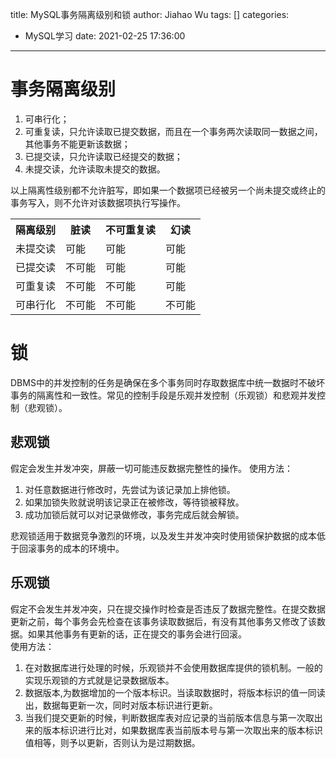 title: MySQL事务隔离级别和锁
author: Jiahao Wu
tags: []
categories:
  - MySQL学习
date: 2021-02-25 17:36:00
---
# 事务隔离级别

1. 可串行化；  
2. 可重复读，只允许读取已提交数据，而且在一个事务两次读取同一数据之间，其他事务不能更新该数据；    
3. 已提交读，只允许读取已经提交的数据；  
4. 未提交读，允许读取未提交的数据。  

以上隔离性级别都不允许脏写，即如果一个数据项已经被另一个尚未提交或终止的事务写入，则不允许对该数据项执行写操作。  

<table>
<tr>
    <th>隔离级别</th>
    <th>脏读</th>
    <th>不可重复读</th>
    <th>幻读</th>
</tr>
<tr>
    <td>未提交读</td>
    <td>可能</td>
    <td>可能</td>
    <td>可能</td>
</tr>
<tr>
    <td>已提交读</td>
    <td>不可能</td>
    <td>可能</td>
    <td>可能</td>
</tr>
<tr>
    <td>可重复读</td>
    <td>不可能</td>
    <td>不可能</td>
    <td>可能</td>
</tr>
<tr>
    <td>可串行化</td>
    <td>不可能</td>
    <td>不可能</td>
    <td>不可能</td>
</tr>
</table>


# 锁

DBMS中的并发控制的任务是确保在多个事务同时存取数据库中统一数据时不破坏事务的隔离性和一致性。常见的控制手段是乐观并发控制（乐观锁）和悲观并发控制（悲观锁）。  

## 悲观锁

假定会发生并发冲突，屏蔽一切可能违反数据完整性的操作。
使用方法：  
1. 对任意数据进行修改时，先尝试为该记录加上排他锁。  
2. 如果加锁失败就说明该记录正在被修改，等待锁被释放。  
3. 成功加锁后就可以对记录做修改，事务完成后就会解锁。  

悲观锁适用于数据竞争激烈的环境，以及发生并发冲突时使用锁保护数据的成本低于回滚事务的成本的环境中。

## 乐观锁

假定不会发生并发冲突，只在提交操作时检查是否违反了数据完整性。在提交数据更新之前，每个事务会先检查在该事务读取数据后，有没有其他事务又修改了该数据。如果其他事务有更新的话，正在提交的事务会进行回滚。  
使用方法：  
1. 在对数据库进行处理的时候，乐观锁并不会使用数据库提供的锁机制。一般的实现乐观锁的方式就是记录数据版本。  
2. 数据版本,为数据增加的一个版本标识。当读取数据时，将版本标识的值一同读出，数据每更新一次，同时对版本标识进行更新。
3. 当我们提交更新的时候，判断数据库表对应记录的当前版本信息与第一次取出来的版本标识进行比对，如果数据库表当前版本号与第一次取出来的版本标识值相等，则予以更新，否则认为是过期数据。



